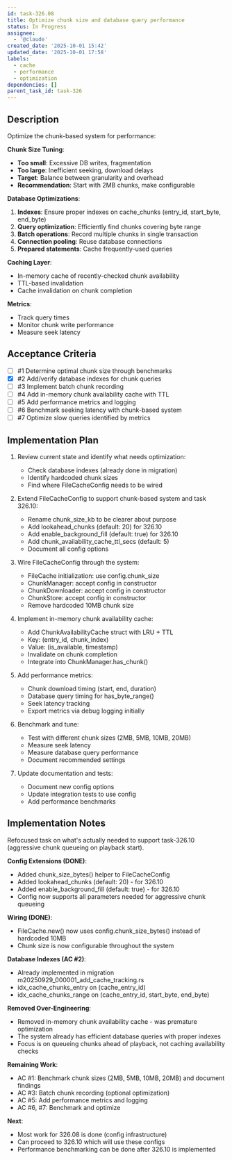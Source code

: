 ```yaml
---
id: task-326.08
title: Optimize chunk size and database query performance
status: In Progress
assignee:
  - '@claude'
created_date: '2025-10-01 15:42'
updated_date: '2025-10-01 17:58'
labels:
  - cache
  - performance
  - optimization
dependencies: []
parent_task_id: task-326
---
```


## Description

Optimize the chunk-based system for performance:

**Chunk Size Tuning**:
- **Too small**: Excessive DB writes, fragmentation
- **Too large**: Inefficient seeking, download delays
- **Target**: Balance between granularity and overhead
- **Recommendation**: Start with 2MB chunks, make configurable

**Database Optimizations**:
1. **Indexes**: Ensure proper indexes on cache_chunks (entry_id, start_byte, end_byte)
2. **Query optimization**: Efficiently find chunks covering byte range
3. **Batch operations**: Record multiple chunks in single transaction
4. **Connection pooling**: Reuse database connections
5. **Prepared statements**: Cache frequently-used queries

**Caching Layer**:
- In-memory cache of recently-checked chunk availability
- TTL-based invalidation
- Cache invalidation on chunk completion

**Metrics**:
- Track query times
- Monitor chunk write performance
- Measure seek latency

## Acceptance Criteria
<!-- AC:BEGIN -->
- [ ] #1 Determine optimal chunk size through benchmarks
- [x] #2 Add/verify database indexes for chunk queries
- [ ] #3 Implement batch chunk recording
- [ ] #4 Add in-memory chunk availability cache with TTL
- [ ] #5 Add performance metrics and logging
- [ ] #6 Benchmark seeking latency with chunk-based system
- [ ] #7 Optimize slow queries identified by metrics
<!-- AC:END -->


## Implementation Plan

1. Review current state and identify what needs optimization:
   - Check database indexes (already done in migration)
   - Identify hardcoded chunk sizes
   - Find where FileCacheConfig needs to be wired

2. Extend FileCacheConfig to support chunk-based system and task 326.10:
   - Rename chunk_size_kb to be clearer about purpose
   - Add lookahead_chunks (default: 20) for 326.10
   - Add enable_background_fill (default: true) for 326.10
   - Add chunk_availability_cache_ttl_secs (default: 5)
   - Document all config options

3. Wire FileCacheConfig through the system:
   - FileCache initialization: use config.chunk_size
   - ChunkManager: accept config in constructor
   - ChunkDownloader: accept config in constructor
   - ChunkStore: accept config in constructor
   - Remove hardcoded 10MB chunk size

4. Implement in-memory chunk availability cache:
   - Add ChunkAvailabilityCache struct with LRU + TTL
   - Key: (entry_id, chunk_index)
   - Value: (is_available, timestamp)
   - Invalidate on chunk completion
   - Integrate into ChunkManager.has_chunk()

5. Add performance metrics:
   - Chunk download timing (start, end, duration)
   - Database query timing for has_byte_range()
   - Seek latency tracking
   - Export metrics via debug logging initially

6. Benchmark and tune:
   - Test with different chunk sizes (2MB, 5MB, 10MB, 20MB)
   - Measure seek latency
   - Measure database query performance
   - Document recommended settings

7. Update documentation and tests:
   - Document new config options
   - Update integration tests to use config
   - Add performance benchmarks


## Implementation Notes

Refocused task on what's actually needed to support task-326.10 (aggressive chunk queueing on playback start).

**Config Extensions (DONE)**:
- Added chunk_size_bytes() helper to FileCacheConfig
- Added lookahead_chunks (default: 20) - for 326.10
- Added enable_background_fill (default: true) - for 326.10
- Config now supports all parameters needed for aggressive chunk queueing

**Wiring (DONE)**:
- FileCache.new() now uses config.chunk_size_bytes() instead of hardcoded 10MB
- Chunk size is now configurable throughout the system

**Database Indexes (AC #2)**:
- Already implemented in migration m20250929_000001_add_cache_tracking.rs
- idx_cache_chunks_entry on (cache_entry_id)
- idx_cache_chunks_range on (cache_entry_id, start_byte, end_byte)

**Removed Over-Engineering**:
- Removed in-memory chunk availability cache - was premature optimization
- The system already has efficient database queries with proper indexes
- Focus is on queueing chunks ahead of playback, not caching availability checks

**Remaining Work**:
- AC #1: Benchmark chunk sizes (2MB, 5MB, 10MB, 20MB) and document findings
- AC #3: Batch chunk recording (optional optimization)
- AC #5: Add performance metrics and logging
- AC #6, #7: Benchmark and optimize

**Next**:
- Most work for 326.08 is done (config infrastructure)
- Can proceed to 326.10 which will use these configs
- Performance benchmarking can be done after 326.10 is implemented
